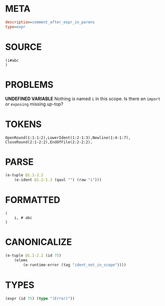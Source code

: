 # META
~~~ini
description=comment_after_expr_in_parens
type=expr
~~~
# SOURCE
~~~roc
(i#abc
)
~~~
# PROBLEMS
**UNDEFINED VARIABLE**
Nothing is named `i` in this scope.
Is there an `import` or `exposing` missing up-top?

# TOKENS
~~~zig
OpenRound(1:1-1:2),LowerIdent(1:2-1:3),Newline(1:4-1:7),
CloseRound(2:1-2:2),EndOfFile(2:2-2:2),
~~~
# PARSE
~~~clojure
(e-tuple @1.1-2.2
	(e-ident @1.2-1.3 (qaul "") (raw "i")))
~~~
# FORMATTED
~~~roc
(
	i, # abc
)
~~~
# CANONICALIZE
~~~clojure
(e-tuple @1.1-2.2 (id 75)
	(elems
		(e-runtime-error (tag "ident_not_in_scope"))))
~~~
# TYPES
~~~clojure
(expr (id 75) (type "(Error)"))
~~~
